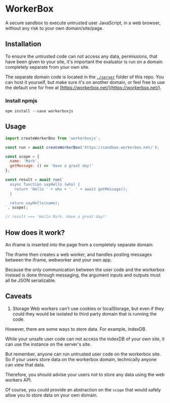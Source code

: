 # WorkerBox
A secure sandbox to execute untrusted user JavaScript, in a web browser, without any risk to your own domain/site/page.

## Installation
To ensure the untrusted code can not access any data, permissions,  that have been given to your site, it's important the evaluator is run on a domain completely separate from your own site.

The separate domain code is located in the [`./server`](./server) folder of this repo. You can host it yourself, but make sure it's on another domain, or feel free to use the default one for free at [https://workerbox.net/](https://workerbox.net/).

### Install npmjs
```
npm install --save workerboxjs
```

## Usage
```javascript
import createWorkerBox from 'workerboxjs';

const run = await createWorkerBox('https://sandbox.workerbox.net/');

const scope = {
  name: 'Mark',
  getMessage: () => 'Have a great day!'
};

const result = await run(`
  async function sayHello (who) {
    return 'Hello ' + who + '. ' + await getMessage();
  }

  return sayHello(name);
`, scope);

// result === 'Hello Mark. Have a great day!'
```

## How does it work?
An iframe is inserted into the page from a completely separate domain.

The iframe then creates a web worker, and handles posting messages between the iframe, webworker and your own app.

Because the only communication between the user code and the workerbox instead is done through messaging, the argument inputs and outputs must all be JSON serializable.

## Caveats
1. Storage
Web workers can't use cookies or localStorage, but even if they could they would be isolated to third party domain that is running the code.

However, there are some ways to store data. For example, indexDB.

While your unsafe user code can not access the indexDB of your own site, it can use the instance on the server's site.

But remember, anyone can run untrusted user code on the workerbox site. So if your users store data on the workerbox domain, technically anyone can view that data.

Therefore, you should advise your users not to store any data using the web workers API.

Of course, you could provide an abstraction on the `scope` that would safely allow you to store data on your own domain.
